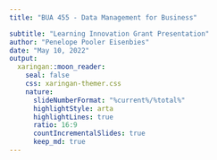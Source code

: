 ```yaml
---
title: "BUA 455 - Data Management for Business"

subtitle: "Learning Innovation Grant Presentation"  
author: "Penelope Pooler Eisenbies"
date: "May 10, 2022"
output:
  xaringan::moon_reader:
    seal: false
    css: xaringan-themer.css
    nature:
      slideNumberFormat: "%current%/%total%" 
      highlightStyle: arta
      highlightLines: true
      ratio: 16:9
      countIncrementalSlides: true
      keep_md: true
---
```

